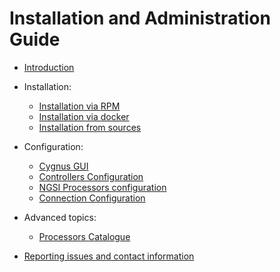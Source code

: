 # Installation and Administration Guide

* [Introduction](./introduction.md)
* Installation:
    * [Installation via RPM](./install_with_rpm.md)
    * [Installation via docker](./install_with_docker.md)
    * [Installation from sources](./install_from_sources.md)
* Configuration:
    * [Cygnus GUI](./cygnus_gui.md)
    * [Controllers Configuration](./controllers_configuration.md)
    * [NGSI Processors configuration](./processors_configuration.md)
    * [Connection Configuration](./connection_components.md)

* Advanced topics:
    * [Processors Catalogue](../processors_catalogue/README.md)
* [Reporting issues and contact information](./issues_and_contact.md)
